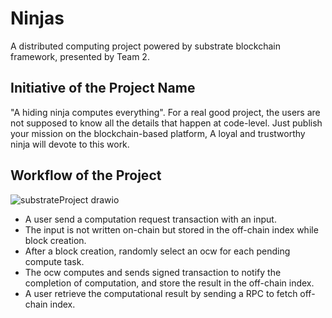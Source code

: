 # Ninjas
A distributed computing project powered by substrate blockchain framework, presented by Team 2.

## Initiative of the Project Name 

"A hiding ninja computes everything".
For a real good project, the users are not supposed to know all the details that happen at code-level. 
Just publish your mission on the blockchain-based platform, A loyal and trustworthy ninja will devote to 
this work.

## Workflow of the Project 

![substrateProject drawio](https://user-images.githubusercontent.com/8565556/169024493-b6895b3f-3810-4069-8361-fa6d59f9e208.svg)

- A user send a computation request transaction with an input.
- The input is not written on-chain but stored in the off-chain index while block creation.
- After a block creation, randomly select an ocw for each pending compute task.
- The ocw computes and sends signed transaction to notify the completion of computation, and store the result in the off-chain index.
- A user retrieve the computational result by sending a RPC to fetch off-chain index.
